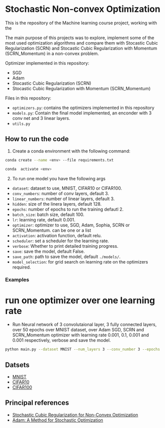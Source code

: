 # Stochastic Non-convex Optimization

This is the repository of the Machine learning course project, working with the

The main purpose of this projects was to explore, implement some of the most used optimization algorithms and compare them with Stocastic Cubic Regularization (SCRN) and Stocastic Cubic Regularization with Momentum (SCRN_Momentum) in a non-convex problem.

Optimizer implemented in this repository:

- SGD
- Adam
- Stocastic Cubic Regularization (SCRN)
- Stocastic Cubic Regularization with Momentum (SCRN_Momentum)

Files in this repository:

- `optimizers.py`: contains the optimizers implemented in this repository
- `models.py`: Contain the final model implemented, an enconder with 3 conv net and 3 linear layers.
- `utils.py`

## How to run the code

1. Create a conda environment with the following command:

```bash
conda create --name <env> --file requirements.txt
```

```bash
conda  activate <env>
```

2. To run one model you have the following args

- `dataset`: dataset to use, MNIST, CIFAR10 or CIFAR100.
- `conv_numbers`: number of conv layers, default 3.
- `linear_numbers`: number of linear layers, default 3.
- `hidden`: size of the linera layers, default 128.
- `epochs`: number of epochs to run the training defautl 2.
- `batch_size`: batch size, default 100.
- `lr`: learning rate, default 0.001.
- `optimizer`: optimizer to use, SGD, Adam, Sophia, SCRN or SCRN_Momentum. can be one or a list
- `activation`: activation function, default relu.
- `scheduler`: set a scheduler for the learning rate.
- `verbose`: Whether to print detailed training progress.
- `save`: save the model, default False.
- `save_path`: path to save the model, default `./models/`.
- `model_selection`: for grid search on learning rate on the optimizers required.

### Examples

# run one optimizer over one learning rate

- Run Neural network of 3 convolutaional layer, 3 fully connected layers, over 50 epochs over MNIST dataset, over Adam SGD, SCRN and SCRN_Momentum optimizer with learning rate 0.001, 0.1, 0.001 and 0.001 respectively, verbose and save the model.

```bash
python main.py --dataset MNIST --num_layers 3 --conv_number 3 --epochs 50 --lr 0.001,0.1,0.001,0.001 --optimizer Adam,SGD,SCRN,SCRN_Momentum --verbose --save
```

## Datsets

- [MNIST](http://yann.lecun.com/exdb/mnist/)
- [CIFAR10](https://www.cs.toronto.edu/~kriz/cifar.html)
- [CIFAR100](https://www.cs.toronto.edu/~kriz/cifar.html)

## Principal references

- [Stochastic Cubic Regularization for Non-Convex Optimization](https://arxiv.org/pdf/1902.00996.pdf)
- [Adam: A Method for Stochastic Optimization](https://arxiv.org/pdf/1412.6980.pdf)
